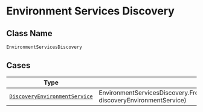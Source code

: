 
# Environment Services Discovery

## Class Name

`EnvironmentServicesDiscovery`

## Cases

| Type | Factory Method |
|  --- | --- |
| [`DiscoveryEnvironmentService`](../../../doc/models/discovery-environment-service.md) | EnvironmentServicesDiscovery.FromDiscoveryEnvironmentService(DiscoveryEnvironmentService discoveryEnvironmentService) |

